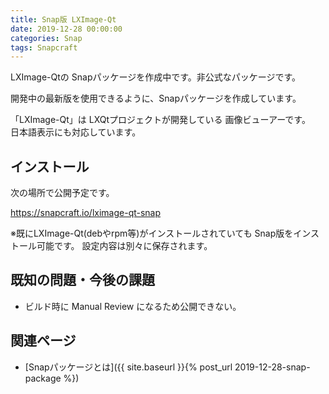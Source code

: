 ```yaml
---
title: Snap版 LXImage-Qt
date: 2019-12-28 00:00:00
categories: Snap
tags: Snapcraft
---
```


LXImage-Qtの Snapパッケージを作成中です。非公式なパッケージです。

開発中の最新版を使用できるように、Snapパッケージを作成しています。

「LXImage-Qt」は LXQtプロジェクトが開発している 画像ビューアーです。  
日本語表示にも対応しています。

## インストール

次の場所で公開予定です。

<https://snapcraft.io/lximage-qt-snap>

※既にLXImage-Qt(debやrpm等)がインストールされていても Snap版をインストール可能です。
設定内容は別々に保存されます。

## 既知の問題・今後の課題

* ビルド時に Manual Review になるため公開できない。

## 関連ページ

- [Snapパッケージとは]({{ site.baseurl }}{% post_url 2019-12-28-snap-package %})
